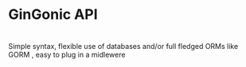 # GinGonic API 

# 
Simple syntax, 
flexible use of databases and/or full fledged ORMs like GORM , 
easy to plug in a midlewere